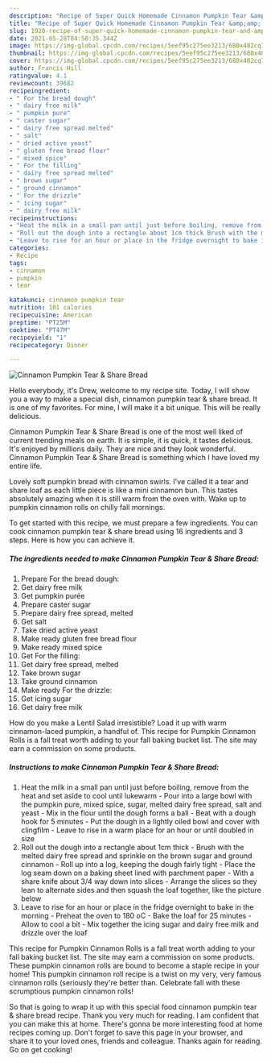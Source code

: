 ```yaml
---
description: "Recipe of Super Quick Homemade Cinnamon Pumpkin Tear &amp;amp; Share Bread"
title: "Recipe of Super Quick Homemade Cinnamon Pumpkin Tear &amp;amp; Share Bread"
slug: 1920-recipe-of-super-quick-homemade-cinnamon-pumpkin-tear-and-amp-share-bread
date: 2021-05-28T04:50:35.344Z
image: https://img-global.cpcdn.com/recipes/5eef95c275ee3213/680x482cq70/cinnamon-pumpkin-tear-share-bread-recipe-main-photo.jpg
thumbnail: https://img-global.cpcdn.com/recipes/5eef95c275ee3213/680x482cq70/cinnamon-pumpkin-tear-share-bread-recipe-main-photo.jpg
cover: https://img-global.cpcdn.com/recipes/5eef95c275ee3213/680x482cq70/cinnamon-pumpkin-tear-share-bread-recipe-main-photo.jpg
author: Francis Hill
ratingvalue: 4.1
reviewcount: 39682
recipeingredient:
- " For the bread dough"
- " dairy free milk"
- " pumpkin pure"
- " caster sugar"
- " dairy free spread melted"
- " salt"
- " dried active yeast"
- " gluten free bread flour"
- " mixed spice"
- " For the filling"
- " dairy free spread melted"
- " brown sugar"
- " ground cinnamon"
- " For the drizzle"
- " icing sugar"
- " dairy free milk"
recipeinstructions:
- "Heat the milk in a small pan until just before boiling, remove from the heat and set aside to cool until lukewarm  Pour into a large bowl with the pumpkin pure, mixed spice, sugar, melted dairy free spread, salt and yeast Mix in the flour until the dough forms a ball Beat with a dough hook for 5 minutes Put the dough in a lightly oiled bowl and cover with clingfilm Leave to rise in a warm place for an hour or until doubled in size"
- "Roll out the dough into a rectangle about 1cm thick Brush with the melted dairy free spread and sprinkle on the brown sugar and ground cinnamon Roll up into a log, keeping the dough fairly tight Place the log seam down on a baking sheet lined with parchment paper With a share knife about 3/4 way down into slices Arrange the slices so they lean to alternate sides and then squash the loaf together, like the picture below"
- "Leave to rise for an hour or place in the fridge overnight to bake in the morning Preheat the oven to 180 oC Bake the loaf for 25 minutes Allow to cool a bit Mix together the icing sugar and dairy free milk and drizzle over the loaf"
categories:
- Recipe
tags:
- cinnamon
- pumpkin
- tear

katakunci: cinnamon pumpkin tear 
nutrition: 101 calories
recipecuisine: American
preptime: "PT25M"
cooktime: "PT47M"
recipeyield: "1"
recipecategory: Dinner

---
```



![Cinnamon Pumpkin Tear &amp; Share Bread](https://img-global.cpcdn.com/recipes/5eef95c275ee3213/680x482cq70/cinnamon-pumpkin-tear-share-bread-recipe-main-photo.jpg)

Hello everybody, it's Drew, welcome to my recipe site. Today, I will show you a way to make a special dish, cinnamon pumpkin tear &amp; share bread. It is one of my favorites. For mine, I will make it a bit unique. This will be really delicious.

Cinnamon Pumpkin Tear &amp; Share Bread is one of the most well liked of current trending meals on earth. It is simple, it is quick, it tastes delicious. It's enjoyed by millions daily. They are nice and they look wonderful. Cinnamon Pumpkin Tear &amp; Share Bread is something which I have loved my entire life.

Lovely soft pumpkin bread with cinnamon swirls. I&#39;ve called it a tear and share loaf as each little piece is like a mini cinnamon bun. This tastes absolutely amazing when it is still warm from the oven with. Wake up to pumpkin cinnamon rolls on chilly fall mornings.


To get started with this recipe, we must prepare a few ingredients. You can cook cinnamon pumpkin tear &amp; share bread using 16 ingredients and 3 steps. Here is how you can achieve it.

<!--inarticleads1-->

##### The ingredients needed to make Cinnamon Pumpkin Tear &amp; Share Bread:

1. Prepare  For the bread dough:
1. Get  dairy free milk
1. Get  pumpkin purée
1. Prepare  caster sugar
1. Prepare  dairy free spread, melted
1. Get  salt
1. Take  dried active yeast
1. Make ready  gluten free bread flour
1. Make ready  mixed spice
1. Get  For the filling:
1. Get  dairy free spread, melted
1. Take  brown sugar
1. Take  ground cinnamon
1. Make ready  For the drizzle:
1. Get  icing sugar
1. Get  dairy free milk


How do you make a Lentil Salad irresistible? Load it up with warm cinnamon-laced pumpkin, a handful of. This recipe for Pumpkin Cinnamon Rolls is a fall treat worth adding to your fall baking bucket list. The site may earn a commission on some products. 

<!--inarticleads2-->

##### Instructions to make Cinnamon Pumpkin Tear &amp; Share Bread:

1. Heat the milk in a small pan until just before boiling, remove from the heat and set aside to cool until lukewarm  - Pour into a large bowl with the pumpkin pure, mixed spice, sugar, melted dairy free spread, salt and yeast - Mix in the flour until the dough forms a ball - Beat with a dough hook for 5 minutes - Put the dough in a lightly oiled bowl and cover with clingfilm - Leave to rise in a warm place for an hour or until doubled in size
1. Roll out the dough into a rectangle about 1cm thick - Brush with the melted dairy free spread and sprinkle on the brown sugar and ground cinnamon - Roll up into a log, keeping the dough fairly tight - Place the log seam down on a baking sheet lined with parchment paper - With a share knife about 3/4 way down into slices - Arrange the slices so they lean to alternate sides and then squash the loaf together, like the picture below
1. Leave to rise for an hour or place in the fridge overnight to bake in the morning - Preheat the oven to 180 oC - Bake the loaf for 25 minutes - Allow to cool a bit - Mix together the icing sugar and dairy free milk and drizzle over the loaf


This recipe for Pumpkin Cinnamon Rolls is a fall treat worth adding to your fall baking bucket list. The site may earn a commission on some products. These pumpkin cinnamon rolls are bound to become a staple recipe in your home! This pumpkin cinnamon roll recipe is a twist on my very, very famous cinnamon rolls (seriously they&#39;re better than. Celebrate fall with these scrumptious pumpkin cinnamon rolls! 

So that is going to wrap it up with this special food cinnamon pumpkin tear &amp; share bread recipe. Thank you very much for reading. I am confident that you can make this at home. There's gonna be more interesting food at home recipes coming up. Don't forget to save this page in your browser, and share it to your loved ones, friends and colleague. Thanks again for reading. Go on get cooking!
